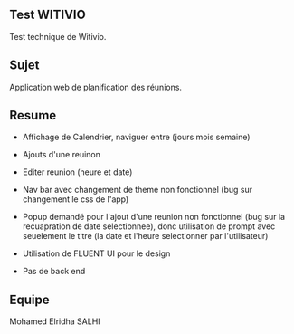 ## Test WITIVIO

Test technique de Witivio.

## Sujet

Application web de planification des réunions.

## Resume

- Affichage de Calendrier, naviguer entre (jours mois semaine)

- Ajouts d'une reuinon

- Editer reunion (heure et date)

- Nav bar avec changement de theme non fonctionnel (bug sur changement le css de l'app)

- Popup demandé pour l'ajout d'une reunion non fonctionnel (bug sur la recuapration de date selectionnee), donc utilisation de prompt avec seuelement le titre (la date et l'heure selectionner par l'utilisateur)

- Utilisation de FLUENT UI pour le design

- Pas de back end

## Equipe

Mohamed Elridha SALHI
